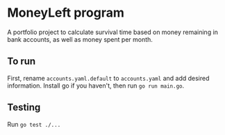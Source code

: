 # MoneyLeft program

A portfolio project to calculate survival time based on money remaining in bank accounts, as well as money spent per month.

## To run

First, rename `accounts.yaml.default` to `accounts.yaml` and add desired information.  Install go if you haven't, then run `go run main.go`.

## Testing

Run `go test ./...`
